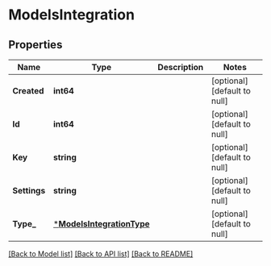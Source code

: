 # ModelsIntegration

## Properties
Name | Type | Description | Notes
------------ | ------------- | ------------- | -------------
**Created** | **int64** |  | [optional] [default to null]
**Id** | **int64** |  | [optional] [default to null]
**Key** | **string** |  | [optional] [default to null]
**Settings** | **string** |  | [optional] [default to null]
**Type_** | [***ModelsIntegrationType**](models.IntegrationType.md) |  | [optional] [default to null]

[[Back to Model list]](../README.md#documentation-for-models) [[Back to API list]](../README.md#documentation-for-api-endpoints) [[Back to README]](../README.md)


